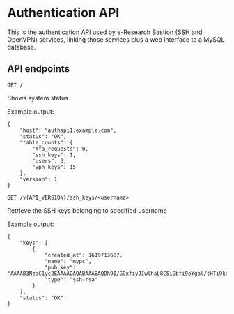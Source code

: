 # Authentication API

This is the authentication API used by e-Research Bastion (SSH and OpenVPN) services, linking those services plus a web interface to a MySQL database.

## API endpoints

```
GET /
```

Shows system status

Example output:

```
{
    "host": "authapi1.example.com",
    "status": "OK",
    "table_counts": {
        "mfa_requests": 0,
        "ssh_keys": 1,
        "users": 3,
        "vpn_keys": 15
    },
    "version": 1
}
```

```
GET /v{API_VERSION}/ssh_keys/<username>
```

Retrieve the SSH keys belonging to specified username

Example output:

```
{
    "keys": [
        {
            "created_at": 1619713687,
            "name": "mypc",
            "pub_key": "AAAAB3NzaC1yc2EAAAADAQABAAABAQDh9I/G9xfiyJIwlhaL8C5iGbfi9oYgal/tHTi9kbjaDGJH3pt509D3iJm/pGw7jKC6dkYLME4vNf/apd98NfwHFpSs6AvSXuoVidsemJA7CJwn1pETlMb8qtNXZA9BbPG2wmhPf82Ck9lrwNBAkmgi1oLuAA2g/NkMirImbFCpv72omqNQFeJGnoBukAX4++2z3xxGBsXlAcAtrELBWfuaViPs+qy8xXIyYPs1ToUD04RKJkQ24XRZCOyUN7y/boplgwiFOcQxnSnYGh9fMGVvMfyOirvgS8vVzX0hP3h4gjLzK4U6iv32CB5rD+iBepC8JGG1rFlMlatXOsjQEsfh",
            "type": "ssh-rsa"
        }
    ],
    "status": "OK"
}

```
